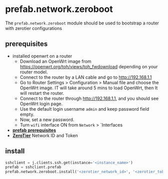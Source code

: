# prefab.network.zeroboot

The `prefab.network.zeroboot` module should be used to bootstrap a router with zerotier configurations

## prerequisites

* installed openwrt on a router
    - Download an OpenWrt image from https://openwrt.org/toh/views/toh_fwdownload depending on your router model.
    - Connect to the router by a LAN cable and go to http://192.168.1.1
    - Go to Router Settings > Configuration > Manual file and choose the OpenWrt image. IT will take around 5 mins to load OpenWrt, then It will restart the router.
    - Connect to the router through http://192.168.1.1, and you should see OpenWrt login page.
    - Use the default login username `admin` and keep password field empty.
    - Now, set a new password.
    - Turn `wifi` interface ON from `Network` > `Interfaces
* [**prefab prerequisites**](intro.md#prerequisites)
* [**ZeroTier**](https://www.zerotier.com/) Network ID and Token

## install

```python
sshclient = j.clients.ssh.get(instance='<instance_name>')
prefab = sshclient.prefab 
prefab.network.zeroboot.install('<zerotier_network_id>', '<zerotier_token>')
```